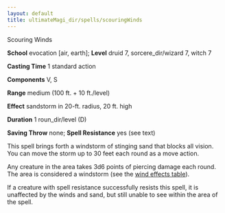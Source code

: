 ```yaml
---
layout: default
title: ultimateMagi_dir/spells/scouringWinds
---
```

Scouring Winds

**School** evocation [air, earth]; **Level** druid 7, sorcere_dir/wizard 7, witch 7

**Casting Time** 1 standard action

**Components** V, S

**Range** medium (100 ft. + 10 ft./level)

**Effect** sandstorm in 20-ft. radius, 20 ft. high

**Duration** 1 roun_dir/level (D)

**Saving Throw** none; **Spell Resistance** yes (see text)

This spell brings forth a windstorm of stinging sand that blocks all vision. You can move the storm up to 30 feet each round as a move action.

Any creature in the area takes 3d6 points of piercing damage each round. The area is considered a windstorm (see the [wind effects table](../environment#_table-13-10-wind-effects)).

If a creature with spell resistance successfully resists this spell, it is unaffected by the winds and sand, but still unable to see within the area of the spell.

